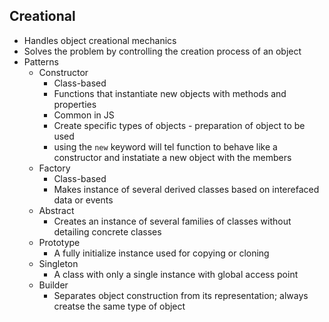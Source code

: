 ## Creational

* Handles object creational mechanics
* Solves the problem by controlling the creation process of an object
* Patterns
  * Constructor
    * Class-based
    * Functions that instantiate new objects with methods and properties
    * Common in JS
    * Create specific types of objects - preparation of object to be used
    * using the `new` keyword will tel function to behave like a constructor and instatiate a new object with the members
  * Factory
    * Class-based
    * Makes instance of several derived classes based on interefaced data or events
  * Abstract
    * Creates an instance of several families of classes without detailing concrete classes
  * Prototype
    * A fully initialize instance used for copying or cloning
  * Singleton
    * A class with only a single instance with global access point
  * Builder
    * Separates object construction from its representation; always creatse the same type of object